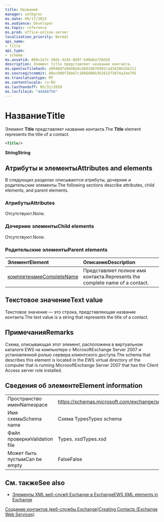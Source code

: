 ```yaml
---
title: Название
manager: sethgros
ms.date: 09/17/2015
ms.audience: Developer
ms.topic: reference
ms.prod: office-online-server
localization_priority: Normal
api_name:
- Title
api_type:
- schema
ms.assetid: 089c2e7c-38d1-4245-8d97-646b6a720d10
description: Элемент title представляет название контакта.
ms.openlocfilehash: a9948d7a9d48e8cdb03d676992cad342861bb211
ms.sourcegitcommit: 88ec988f2bb67c1866d06b361615f3674a24e795
ms.translationtype: MT
ms.contentlocale: ru-RU
ms.lasthandoff: 05/31/2020
ms.locfileid: "44468756"
---
```

# <a name="title"></a><span data-ttu-id="2b2b9-103">Название</span><span class="sxs-lookup"><span data-stu-id="2b2b9-103">Title</span></span>

<span data-ttu-id="2b2b9-104">Элемент **Title** представляет название контакта.</span><span class="sxs-lookup"><span data-stu-id="2b2b9-104">The **Title** element represents the title of a contact.</span></span> 
  
```xml
<Title/>
```

 <span data-ttu-id="2b2b9-105">**String**</span><span class="sxs-lookup"><span data-stu-id="2b2b9-105">**String**</span></span>
## <a name="attributes-and-elements"></a><span data-ttu-id="2b2b9-106">Атрибуты и элементы</span><span class="sxs-lookup"><span data-stu-id="2b2b9-106">Attributes and elements</span></span>

<span data-ttu-id="2b2b9-107">В следующих разделах описываются атрибуты, дочерние и родительские элементы.</span><span class="sxs-lookup"><span data-stu-id="2b2b9-107">The following sections describe attributes, child elements, and parent elements.</span></span>
  
### <a name="attributes"></a><span data-ttu-id="2b2b9-108">Атрибуты</span><span class="sxs-lookup"><span data-stu-id="2b2b9-108">Attributes</span></span>

<span data-ttu-id="2b2b9-109">Отсутствуют.</span><span class="sxs-lookup"><span data-stu-id="2b2b9-109">None.</span></span>
  
### <a name="child-elements"></a><span data-ttu-id="2b2b9-110">Дочерние элементы</span><span class="sxs-lookup"><span data-stu-id="2b2b9-110">Child elements</span></span>

<span data-ttu-id="2b2b9-111">Отсутствуют.</span><span class="sxs-lookup"><span data-stu-id="2b2b9-111">None.</span></span>
  
### <a name="parent-elements"></a><span data-ttu-id="2b2b9-112">Родительские элементы</span><span class="sxs-lookup"><span data-stu-id="2b2b9-112">Parent elements</span></span>

|<span data-ttu-id="2b2b9-113">**Элемент**</span><span class="sxs-lookup"><span data-stu-id="2b2b9-113">**Element**</span></span>|<span data-ttu-id="2b2b9-114">**Описание**</span><span class="sxs-lookup"><span data-stu-id="2b2b9-114">**Description**</span></span>|
|:-----|:-----|
|[<span data-ttu-id="2b2b9-115">комплетенаме</span><span class="sxs-lookup"><span data-stu-id="2b2b9-115">CompleteName</span></span>](completename.md) <br/> |<span data-ttu-id="2b2b9-116">Представляет полное имя контакта.</span><span class="sxs-lookup"><span data-stu-id="2b2b9-116">Represents the complete name of a contact.</span></span>  <br/> |
   
## <a name="text-value"></a><span data-ttu-id="2b2b9-117">Текстовое значение</span><span class="sxs-lookup"><span data-stu-id="2b2b9-117">Text value</span></span>

<span data-ttu-id="2b2b9-118">Текстовое значение — это строка, представляющая название контакта.</span><span class="sxs-lookup"><span data-stu-id="2b2b9-118">The text value is a string that represents the title of a contact.</span></span>
  
## <a name="remarks"></a><span data-ttu-id="2b2b9-119">Примечания</span><span class="sxs-lookup"><span data-stu-id="2b2b9-119">Remarks</span></span>

<span data-ttu-id="2b2b9-120">Схема, описывающая этот элемент, расположена в виртуальном каталоге EWS на компьютере с MicrosoftExchange Server 2007 и установленной ролью сервера клиентского доступа.</span><span class="sxs-lookup"><span data-stu-id="2b2b9-120">The schema that describes this element is located in the EWS virtual directory of the computer that is running MicrosoftExchange Server 2007 that has the Client Access server role installed.</span></span>
  
## <a name="element-information"></a><span data-ttu-id="2b2b9-121">Сведения об элементе</span><span class="sxs-lookup"><span data-stu-id="2b2b9-121">Element information</span></span>

|||
|:-----|:-----|
|<span data-ttu-id="2b2b9-122">Пространство имен</span><span class="sxs-lookup"><span data-stu-id="2b2b9-122">Namespace</span></span>  <br/> |https://schemas.microsoft.com/exchange/services/2006/types  <br/> |
|<span data-ttu-id="2b2b9-123">Имя схемы</span><span class="sxs-lookup"><span data-stu-id="2b2b9-123">Schema name</span></span>  <br/> |<span data-ttu-id="2b2b9-124">Схема Types</span><span class="sxs-lookup"><span data-stu-id="2b2b9-124">Types schema</span></span>  <br/> |
|<span data-ttu-id="2b2b9-125">Файл проверки</span><span class="sxs-lookup"><span data-stu-id="2b2b9-125">Validation file</span></span>  <br/> |<span data-ttu-id="2b2b9-126">Types. xsd</span><span class="sxs-lookup"><span data-stu-id="2b2b9-126">Types.xsd</span></span>  <br/> |
|<span data-ttu-id="2b2b9-127">Может быть пустым</span><span class="sxs-lookup"><span data-stu-id="2b2b9-127">Can be empty</span></span>  <br/> |<span data-ttu-id="2b2b9-128">False</span><span class="sxs-lookup"><span data-stu-id="2b2b9-128">False</span></span>  <br/> |
   
## <a name="see-also"></a><span data-ttu-id="2b2b9-129">См. также</span><span class="sxs-lookup"><span data-stu-id="2b2b9-129">See also</span></span>



- [<span data-ttu-id="2b2b9-130">Элементы XML веб-служб Exchange в Exchange</span><span class="sxs-lookup"><span data-stu-id="2b2b9-130">EWS XML elements in Exchange</span></span>](ews-xml-elements-in-exchange.md)


[<span data-ttu-id="2b2b9-131">Создание контактов (веб-службы Exchange)</span><span class="sxs-lookup"><span data-stu-id="2b2b9-131">Creating Contacts (Exchange Web Services)</span></span>](https://msdn.microsoft.com/library/4845917e-70d1-481c-bbd7-011ec6571789%28Office.15%29.aspx)

